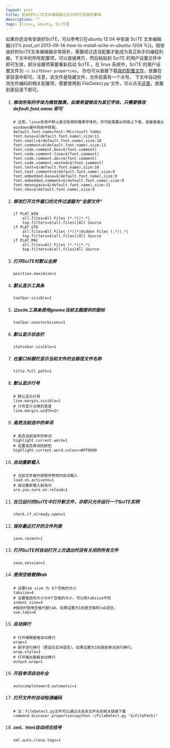 ```yaml
---
layout: post
title: 安装好SciTE文本编辑器之后18件应该做的事情
description: ""
tags: [linux, ubuntu, SciTE]
---
```



如果你还没有安装好SciTE，可以参考[《在ubuntu 12.04 中安装 SciTE 文本编辑器》]({% post_url 2013-09-14-how-to-install-scite-in-ubuntu-1204 %})。刚安装好的SciTE文本编辑器非常简朴，需要经过适当配置才能成为真正称手的编程利器。下文中的所有配置项，可以直接拷贝，然后粘贴到 SciTE 的用户设置文件中即可生效，部分设置项需要重新启动 SciTE 。在 linux 系统中，SciTE 的用户设置文件为 `~/.SciTEUser.properties`。
你也可以直接下载[我的配置文件](http://ubuntudaily.googlecode.com/files/.SciTEUser.properties "scite user configuration file")，放置在家目录中即可。注意，该文件是隐藏文件，文件前面有一个点号。
下文中自动检测文件编码的相关配置项，需要使用到 *FileDetect.py* 文件，可以点击[这里](http://ubuntudaily.googlecode.com/files/FileDetect.py)，放置到家目录下即可。

1.  ##### 修改所有的字体为微软雅黑，如果希望修改为其它字体，只需要修改 *default.font.name* 即可

        # 注意，linux系统中默认是没有微软雅黑字体的，你可能需要从网络上下载，或者直接从windows操作系统中获取。
        default.font.name=font:!Microsoft YaHei
        font.base=$(default.font.name),size:11
        font.small=$(default.font.name),size:10
        font.comment=$(default.font.name),size:11
        font.code.comment.box=$(font.comment)
        font.code.comment.line=$(font.comment)
        font.code.comment.doc=$(font.comment)
        font.code.comment.nested=$(font.comment)
        font.text=$(default.font.name),size:10
        font.text.comment=$(default.font.name),size:9
        font.embedded.base=$(default.font.name),size:9
        font.embedded.comment=$(default.font.name),size:9
        font.monospace=$(default.font.name),size:11
        font.vbs=$(default.font.name),size:9  
        

2.  ##### 修改打开文件窗口的文件过滤器为“全部文件”

    ```Shell
    if PLAT_WIN
        all.files=All Files (*.*)|*.*|
        top.filters=$(all.files)|All Source
    if PLAT_GTK
        all.files=All Files (*)|*|Hidden Files (.*)|.*|
        top.filters=$(all.files)|All Source
    if PLAT_MAC
        all.files=All Files (*.*)|*.*|
        top.filters=$(all.files)All Source
    ```

3.  ##### 打开SciTE时默认全屏

    ```Shell
    position.maximize=1
    ```

4.  ##### 默认显示工具条

    ```Shell
    toolbar.visible=1
    ```

5.  ##### 让scite工具条使用gnome当前主题提供的图标
    ```Shell
    toolbar.usestockicons=1
    ```

6.  ##### 默认显示状态栏
    ```Shell
    statusbar.visible=1
    ```

7.  ##### 在窗口标题栏显示当前文件的全路径文件名称
    ```Shell
    title.full.path=1
    ```

8.  ##### 默认显示行号
    ```Shell
    # 默认显示行号
    line.margin.visible=1
    # 行号至少占用的宽度
    line.margin.width=2+
    ```

9.  ##### 高亮当前选中的单词
    ```Shell
    # 高亮当前选中的单词
    highlight.current.word=1
    # 设置高亮单词的颜色
    highlight.current.word.colour=#FF0000
    ```

10. ##### 自动重新载入
    ```Shell
    # 当前文件被外部程序修改时自动载入
    load.on.activate=1
    # 自动重新载入前询问
    are.you.sure.on.reload=1
    ```

11. ##### 在已运行的SciTE中打开新文件，亦即只允许运行一个SciTE实例
    ```Shell
    check.if.already.open=1
    ```

12. ##### 保存最近打开的文件列表
    ```Shell
    save.recent=1
    ```

13. ##### 打开SciTE时自动打开上次退出时没有关闭的所有文件
    ```Shell
    save.session=1
    ```

14. ##### 使用空格替换tab
    ```Shell
    # 设置tab size 为 4个空格的大小
    tabsize=4
    # 设置缩进的大小为4个空格的大小，可以和tabsize不同
    indent.size=4
    #缩进时使用空格代替tab，如果设置为1则是空格和tab混合。
    use.tabs=0
    ```

15. ##### 自动换行
    ```Shell
    # 打开编辑窗格自动换行
    wrap=1
    # 按字进行换行（更适合亚洲语言）。如果设置为1则是按单词进行换行。
    wrap.style=2
    # 打开输出窗格自动换行
    output.wrap=1
    ```

16. ##### 开启单词自动补全
    ```Shell
    autocompleteword.automatic=1
    ```

17. ##### 打开文件时自动检测编码
    ```Shell
    # 注：FileDetect.py文件可以通过点击本文开头的相关链接下载
    command.discover.properties=python ~/FileDetect.py "$(FilePath)"
    ```

18. ##### xml、html自动闭合括号
    ```Shell
    xml.auto.close.tags=1
    ```
